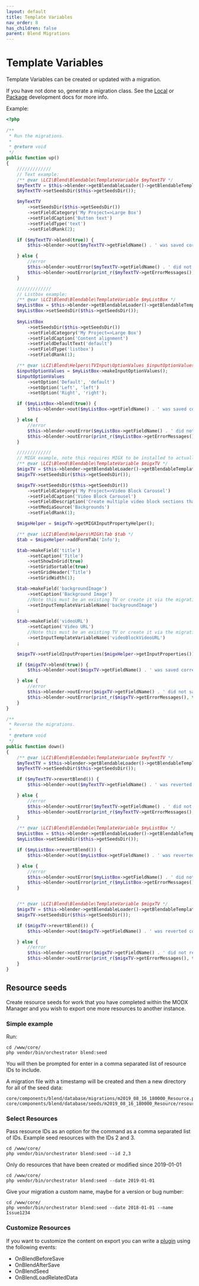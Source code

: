 ```yaml
---
layout: default
title: Template Variables
nav_order: 8
has_children: false
parent: Blend Migrations
---
```

# Template Variables

Template Variables can be created or updated with a migration. 

If you have not done so, generate a migration class. See the [Local](../local-development.md) or 
[Package](../package-development.md) development docs for more info.

Example:

```php
<?php
    
/**
 * Run the migrations.
 *
 * @return void
 */
public function up()
{
    /////////////
    // Text example:
    /** @var \LCI\Blend\Blendable\TemplateVariable $myTextTV */
    $myTextTV = $this->blender->getBlendableLoader()->getBlendableTemplateVariable('buttonText');
    $myTextTV->setSeedsDir($this->getSeedsDir());

    $myTextTV
        ->setSeedsDir($this->getSeedsDir())
        ->setFieldCategory('My Project=>Large Box')
        ->setFieldCaption('Button text')
        ->setFieldType('text')
        ->setFieldRank(2);

    if ($myTextTV->blend(true)) {
        $this->blender->out($myTextTV->getFieldName() . ' was saved correctly');

    } else {
        //error
        $this->blender->outError($myTextTV->getFieldName() . ' did not save correctly ');
        $this->blender->outError(print_r($myTextTV->getErrorMessages(), true), \LCI\Blend\Blender::VERBOSITY_DEBUG);
    }

    /////////////
    // Listbox example:
    /** @var \LCI\Blend\Blendable\TemplateVariable $myListBox */
    $myListBox = $this->blender->getBlendableLoader()->getBlendableTemplateVariable('sectionLayout');
    $myListBox->setSeedsDir($this->getSeedsDir());
    
    $myListBox
        ->setSeedsDir($this->getSeedsDir())
        ->setFieldCategory('My Project=>Large Box')
        ->setFieldCaption('Content alignment')
        ->setFieldDefaultText('default')
        ->setFieldType('listbox')
        ->setFieldRank(1);

    /** @var \LCI\Blend\Helpers\TVInput\OptionValues $inputOptionValues */
    $inputOptionValues = $myListBox->makeInputOptionValues();
    $inputOptionValues
        ->setOption('Default', 'default')
        ->setOption('Left', 'left')
        ->setOption('Right', 'right');

    if ($myListBox->blend(true)) {
        $this->blender->out($myListBox->getFieldName() . ' was saved correctly');

    } else {
        //error
        $this->blender->outError($myListBox->getFieldName() . ' did not save correctly ');
        $this->blender->outError(print_r($myListBox->getErrorMessages(), true), \LCI\Blend\Blender::VERBOSITY_DEBUG);
    }

    /////////////
    // MIGX example, note this requires MIGX to be installed to actually work
    /** @var \LCI\Blend\Blendable\TemplateVariable $migxTV */
    $migxTV = $this->blender->getBlendableLoader()->getBlendableTemplateVariable('videoBlockCarousel');
    $migxTV->setSeedsDir($this->getSeedsDir());

    $migxTV->setSeedsDir($this->getSeedsDir())
        ->setFieldCategory('My Project=>Video Block Carousel')
        ->setFieldCaption('Video Block Carousel')
        ->setFieldDescription('Create multiple video block sections that live inside of a carousel/slider.')
        ->setMediaSource('Backgrounds')
        ->setFieldRank(1);

    $migxHelper = $migxTV->getMIGXInputPropertyHelper();

    /** @var \LCI\Blend\Helpers\MIGX\Tab $tab */
    $tab = $migxHelper->addFormTab('Info');

    $tab->makeField('title')
        ->setCaption('Title')
        ->setShowInGrid(true)
        ->setGridSortable(true)
        ->setGridHeader('Title')
        ->setGridWidth(1);

    $tab->makeField('backgroundImage')
        ->setCaption('Background Image')
        //Note this must be an existing TV or create it via the migration:
        ->setInputTemplateVariableName('backgroundImage')
    ;

    $tab->makeField('videoURL')
        ->setCaption('Video URL')
        //Note this must be an existing TV or create it via the migration:
        ->setInputTemplateVariableName('videoBlockVideoURL')
    ;

    $migxTV->setFieldInputProperties($migxHelper->getInputProperties());

    if ($migxTV->blend(true)) {
        $this->blender->out($migxTV->getFieldName() . ' was saved correctly');

    } else {
        //error
        $this->blender->outError($migxTV->getFieldName() . ' did not save correctly ');
        $this->blender->outError(print_r($migxTV->getErrorMessages(), true), \LCI\Blend\Blender::VERBOSITY_DEBUG);
    }
}

/**
 * Reverse the migrations.
 *
 * @return void
 */
public function down()
{
    /** @var \LCI\Blend\Blendable\TemplateVariable $myTextTV */
    $myTextTV = $this->blender->getBlendableLoader()->getBlendableTemplateVariable('buttonText');
    $myTextTV->setSeedsDir($this->getSeedsDir());

    if ($myTextTV->revertBlend()) {
        $this->blender->out($myTextTV->getFieldName() . ' was reverted correctly');

    } else {
        //error
        $this->blender->outError($myTextTV->getFieldName() . ' did not revert correctly ');
        $this->blender->outError(print_r($myTextTV->getErrorMessages(), true), \LCI\Blend\Blender::VERBOSITY_DEBUG);
    }

    /** @var \LCI\Blend\Blendable\TemplateVariable $myListBox */
    $myListBox = $this->blender->getBlendableLoader()->getBlendableTemplateVariable('sectionLayout');
    $myListBox->setSeedsDir($this->getSeedsDir());

    if ($myListBox->revertBlend()) {
        $this->blender->out($myListBox->getFieldName() . ' was reverted correctly');

    } else {
        //error
        $this->blender->outError($myListBox->getFieldName() . ' did not revert correctly ');
        $this->blender->outError(print_r($myListBox->getErrorMessages(), true), \LCI\Blend\Blender::VERBOSITY_DEBUG);
    }


    /** @var \LCI\Blend\Blendable\TemplateVariable $migxTV */
    $migxTV = $this->blender->getBlendableLoader()->getBlendableTemplateVariable('videoBlockCarousel');
    $migxTV->setSeedsDir($this->getSeedsDir());

    if ($migxTV->revertBlend()) {
        $this->blender->out($migxTV->getFieldName() . ' was reverted correctly');

    } else {
        //error
        $this->blender->outError($migxTV->getFieldName() . ' did not revert correctly ');
        $this->blender->outError(print_r($migxTV->getErrorMessages(), true), \LCI\Blend\Blender::VERBOSITY_DEBUG);
    }
}
```

## Resource seeds

Create resource seeds for work that you have completed within the MODX Manager and you wish to export one more resources
to another instance.

### Simple example

Run:
```
cd /www/core/
php vendor/bin/orchestrator blend:seed
```  
You will then be prompted for enter in a comma separated list of resource IDs to include.

A migration file with a timestamp will be created and then a new directory for all of the seed data:
```
core/components/blend/database/migrations/m2019_08_16_180000_Resource.php
core/components/blend/database/seeds/m2019_08_16_180000_Resource/resources
```

### Select Resources

Pass resource IDs as an option for the command as a comma separated list of IDs. Example seed resources with the IDs 2 and 3.
```
cd /www/core/
php vendor/bin/orchestrator blend:seed --id 2,3
```

Only do resources that have been created or modified since 2019-01-01  
```
cd /www/core/
php vendor/bin/orchestrator blend:seed --date 2019-01-01
```

Give your migration a custom name, maybe for a version or bug number:  
```
cd /www/core/
php vendor/bin/orchestrator blend:seed --date 2018-01-01 --name Issue1234
```

### Customize Resources

If you want to customize the content on export you can write a 
[plugin](https://docs.modx.com/revolution/2.x/developing-in-modx/basic-development/plugins) using the following events:

 - OnBlendBeforeSave
 - OnBlendAfterSave
 - OnBlendSeed
 - OnBlendLoadRelatedData
